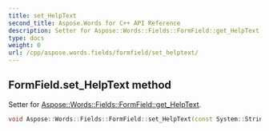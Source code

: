 ```yaml
---
title: set_HelpText
second_title: Aspose.Words for C++ API Reference
description: Setter for Aspose::Words::Fields::FormField::get_HelpText. 
type: docs
weight: 0
url: /cpp/aspose.words.fields/formfield/set_helptext/
---
```

## FormField.set_HelpText method


Setter for [Aspose::Words::Fields::FormField::get_HelpText](../get_helptext/).

```cpp
void Aspose::Words::Fields::FormField::set_HelpText(const System::String &value)
```


